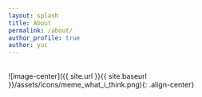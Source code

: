 ```yaml
---
layout: splash
title: About
permalink: /about/
author_profile: true
author: yuc
---
```

<br>
![image-center]({{ site.url }}{{ site.baseurl }}/assets/icons/meme_what_i_think.png){: .align-center}

<!-- I also think and do lots of outdoor sports. -->

<!-- ![image-center]({{ site.url }}{{ site.baseurl }}/assets/icons/author2_300.png){: .align-center} -->

<!-- <figure class="align-left">
  <img src="{{ site.url }}{{ site.baseurl }}/assets/icons/author2_300.png" alt="">
  <figcaption>Itty-bitty caption.</figcaption>
</figure>  -->

